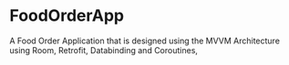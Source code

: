 # FoodOrderApp
A Food Order Application that is designed using the MVVM Architecture using Room, Retrofit, Databinding and Coroutines, 
